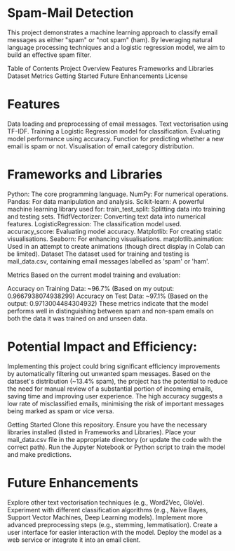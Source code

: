 # Spam-Mail Detection 
This project demonstrates a machine learning approach to classify email messages as either "spam" or "not spam" (ham). By leveraging natural language processing techniques and a logistic regression model, we aim to build an effective spam filter.

Table of Contents
Project Overview
Features
Frameworks and Libraries
Dataset
Metrics
Getting Started
Future Enhancements
License

# Features
Data loading and preprocessing of email messages.
Text vectorisation using TF-IDF.
Training a Logistic Regression model for classification.
Evaluating model performance using accuracy.
Function for predicting whether a new email is spam or not.
Visualisation of email category distribution.

# Frameworks and Libraries
Python: The core programming language.
NumPy: For numerical operations.
Pandas: For data manipulation and analysis.
Scikit-learn: A powerful machine learning library used for:
train_test_split: Splitting data into training and testing sets.
TfidfVectorizer: Converting text data into numerical features.
LogisticRegression: The classification model used.
accuracy_score: Evaluating model accuracy.
Matplotlib: For creating static visualisations.
Seaborn: For enhancing visualisations.
matplotlib.animation: Used in an attempt to create animations (though direct display in Colab can be limited).
Dataset
The dataset used for training and testing is mail_data.csv, containing email messages labelled as 'spam' or 'ham'.

Metrics
Based on the current model training and evaluation:

Accuracy on Training Data: ~96.7% (Based on my output: 0.9667938074938299)
Accuracy on Test Data: ~97.1% (Based on the output: 0.9713004484304932)
These metrics indicate that the model performs well in distinguishing between spam and non-spam emails on both the data it was trained on and unseen data.

# Potential Impact and Efficiency:
Implementing this project could bring significant efficiency improvements by automatically filtering out unwanted spam messages. Based on the dataset's distribution (~13.4% spam), the project has the potential to reduce the need for manual review of a substantial portion of incoming emails, saving time and improving user experience. The high accuracy suggests a low rate of misclassified emails, minimising the risk of important messages being marked as spam or vice versa.

Getting Started
Clone this repository.
Ensure you have the necessary libraries installed (listed in Frameworks and Libraries).
Place your mail_data.csv file in the appropriate directory (or update the code with the correct path).
Run the Jupyter Notebook or Python script to train the model and make predictions.

# Future Enhancements
Explore other text vectorisation techniques (e.g., Word2Vec, GloVe).
Experiment with different classification algorithms (e.g., Naive Bayes, Support Vector Machines, Deep Learning models).
Implement more advanced preprocessing steps (e.g., stemming, lemmatisation).
Create a user interface for easier interaction with the model.
Deploy the model as a web service or integrate it into an email client.
